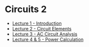 # Circuits 2

- [Lecture 1 - Introduction](./lecture1.html)
- [Lecture 2 - Circuit Elements](./lecture2.html)
- [Lecture 3 - AC Circuit Analysis](./lecture3.html)
- [Lecture 4 & 5 - Power Calculation](./lecture4-5.html)
